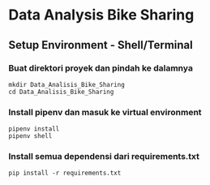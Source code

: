 # Data Analysis Bike Sharing

## Setup Environment - Shell/Terminal

### Buat direktori proyek dan pindah ke dalamnya
```
mkdir Data_Analisis_Bike_Sharing
cd Data_Analisis_Bike_Sharing
```
### Install pipenv dan masuk ke virtual environment
```
pipenv install
pipenv shell
```
### Install semua dependensi dari requirements.txt
```
pip install -r requirements.txt
```
